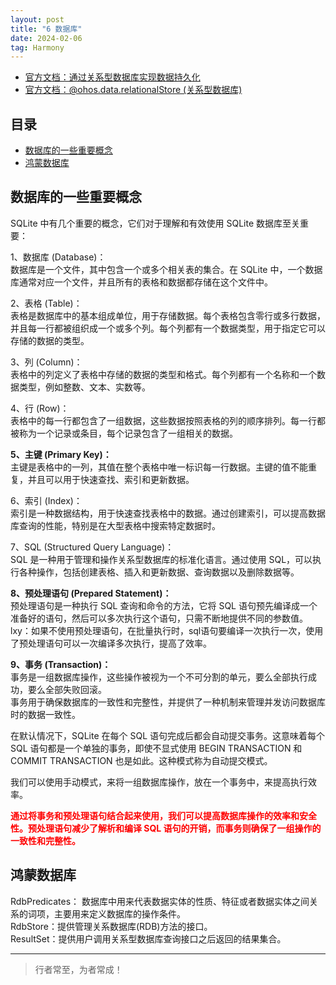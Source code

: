 ```yaml
---
layout: post
title: "6 数据库"
date: 2024-02-06
tag: Harmony
---
```


- [官方文档：通过关系型数据库实现数据持久化](https://developer.huawei.com/consumer/cn/doc/harmonyos-guides/data-persistence-by-rdb-store-0000001820879717)
- [官方文档：@ohos.data.relationalStore (关系型数据库)](https://developer.huawei.com/consumer/cn/doc/harmonyos-references/js-apis-data-relationalstore-0000001813575956)





## 目录
- [数据库的一些重要概念](#content1)   
- [鸿蒙数据库](#content2)   







<!-- ************************************************ -->
## <a id="content1">数据库的一些重要概念</a>

SQLite 中有几个重要的概念，它们对于理解和有效使用 SQLite 数据库至关重要：

1、数据库 (Database)：    
数据库是一个文件，其中包含一个或多个相关表的集合。在 SQLite 中，一个数据库通常对应一个文件，并且所有的表格和数据都存储在这个文件中。   

2、表格 (Table)：   
表格是数据库中的基本组成单位，用于存储数据。每个表格包含零行或多行数据，并且每一行都被组织成一个或多个列。每个列都有一个数据类型，用于指定它可以存储的数据的类型。

3、列 (Column)：      
表格中的列定义了表格中存储的数据的类型和格式。每个列都有一个名称和一个数据类型，例如整数、文本、实数等。

4、行 (Row)：    
表格中的每一行都包含了一组数据，这些数据按照表格的列的顺序排列。每一行都被称为一个记录或条目，每个记录包含了一组相关的数据。

**5、主键 (Primary Key)：**     
主键是表格中的一列，其值在整个表格中唯一标识每一行数据。主键的值不能重复，并且可以用于快速查找、索引和更新数据。  

6、索引 (Index)：   
索引是一种数据结构，用于快速查找表格中的数据。通过创建索引，可以提高数据库查询的性能，特别是在大型表格中搜索特定数据时。

7、SQL (Structured Query Language)：   
SQL 是一种用于管理和操作关系型数据库的标准化语言。通过使用 SQL，可以执行各种操作，包括创建表格、插入和更新数据、查询数据以及删除数据等。

**8、预处理语句 (Prepared Statement)：**    
预处理语句是一种执行 SQL 查询和命令的方法，它将 SQL 语句预先编译成一个准备好的语句，然后可以多次执行这个语句，只需不断地提供不同的参数值。    
lxy：如果不使用预处理语句，在批量执行时，sql语句要编译一次执行一次，使用了预处理语句可以一次编译多次执行，提高了效率。      

**9、事务 (Transaction)：**       
事务是一组数据库操作，这些操作被视为一个不可分割的单元，要么全部执行成功，要么全部失败回滚。    
事务用于确保数据库的一致性和完整性，并提供了一种机制来管理并发访问数据库时的数据一致性。 

在默认情况下，SQLite 在每个 SQL 语句完成后都会自动提交事务。这意味着每个 SQL 语句都是一个单独的事务，即使不显式使用 BEGIN TRANSACTION 和 COMMIT TRANSACTION 也是如此。这种模式称为自动提交模式。

我们可以使用手动模式，来将一组数据库操作，放在一个事务中，来提高执行效率。     


<span style="color:red;font-weight:bold;">通过将事务和预处理语句结合起来使用，我们可以提高数据库操作的效率和安全性。预处理语句减少了解析和编译 SQL 语句的开销，而事务则确保了一组操作的一致性和完整性。</span>



<!-- ************************************************ -->
## <a id="content2">鸿蒙数据库</a>

RdbPredicates： 数据库中用来代表数据实体的性质、特征或者数据实体之间关系的词项，主要用来定义数据库的操作条件。    
RdbStore：提供管理关系数据库(RDB)方法的接口。    
ResultSet：提供用户调用关系型数据库查询接口之后返回的结果集合。    




----------
>  行者常至，为者常成！


